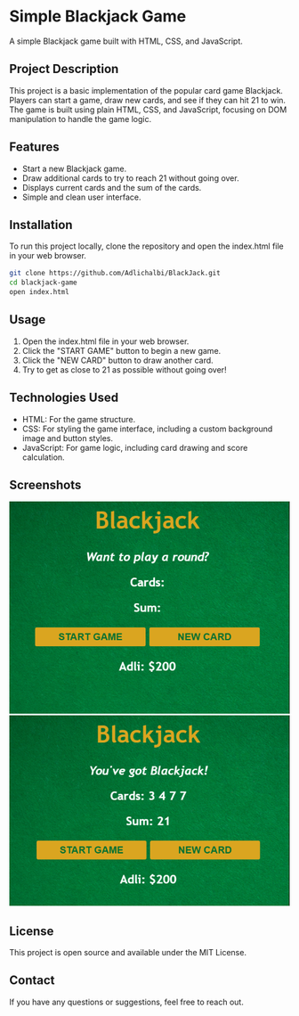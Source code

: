 # Simple Blackjack Game
A simple Blackjack game built with HTML, CSS, and JavaScript.

## Project Description
This project is a basic implementation of the popular card game Blackjack. Players can start a game, draw new cards, and see if they can hit 21 to win. The game is built using plain HTML, CSS, and JavaScript, focusing on DOM manipulation to handle the game logic.

## Features
* Start a new Blackjack game.
* Draw additional cards to try to reach 21 without going over.
* Displays current cards and the sum of the cards.
* Simple and clean user interface.

## Installation
To run this project locally, clone the repository and open the index.html file in your web browser.

```bash
git clone https://github.com/Adlichalbi/BlackJack.git
cd blackjack-game
open index.html
```

## Usage
1. Open the index.html file in your web browser.
2. Click the "START GAME" button to begin a new game.
3. Click the "NEW CARD" button to draw another card.
4. Try to get as close to 21 as possible without going over!

## Technologies Used
* HTML: For the game structure.
* CSS: For styling the game interface, including a custom background image and button styles.
* JavaScript: For game logic, including card drawing and score calculation.

## Screenshots
![App screenshot 1](./image1.png)
![App screenshot 2](./image.png)

## License
This project is open source and available under the MIT License.

## Contact
If you have any questions or suggestions, feel free to reach out.

